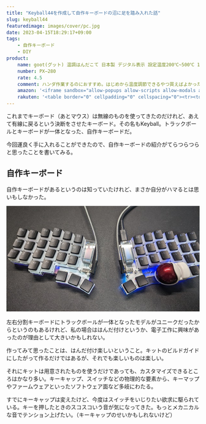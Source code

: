 ```yaml
---
title: "Keyball44を作成して自作キーボードの沼に足を踏み入れた話"
slug: keyball44
featuredimage: images/cover/pc.jpg
date: 2023-04-15T18:29:17+09:00
tags:
    - 自作キーボード
    - DIY
product:
    name: goot(グット) 温調はんだこて 日本製 デジタル表示 設定温度200℃~500℃ 1℃単位の調節 RoHS2 鉛フリー対応 PX-280
    number: PX−280
    rate: 4.5
    comment: ハンダ作業するのにおすすめ。はじめから温度調節できるやつ買えばよかった。
    amazon: '<iframe sandbox="allow-popups allow-scripts allow-modals allow-forms allow-same-origin" style="width:120px;height:240px;" marginwidth="0" marginheight="0" scrolling="no" frameborder="0" src="//rcm-fe.amazon-adsystem.com/e/cm?lt1=_blank&bc1=000000&IS2=1&bg1=FFFFFF&fc1=000000&lc1=0000FF&t=illusionspace-22&language=ja_JP&o=9&p=8&l=as4&m=amazon&f=ifr&ref=as_ss_li_til&asins=B09Q7R32BG&linkId=0e9d6c121b1ad82d987daed679a46411"></iframe>'
    rakuten: '<table border="0" cellpadding="0" cellspacing="0"><tr><td><div style="border:1px solid #95a5a6;border-radius:.75rem;background-color:#FFFFFF;width:504px;margin:0px;padding:5px;text-align:center;overflow:hidden;"><table><tr><td style="width:240px"><a href="https://hb.afl.rakuten.co.jp/ichiba/3171ccf2.44fc781c.3171ccf3.ebfc9ee0/?pc=https%3A%2F%2Fitem.rakuten.co.jp%2Ffujino-netshop%2Fpx-280%2F&link_type=picttext&ut=eyJwYWdlIjoiaXRlbSIsInR5cGUiOiJwaWN0dGV4dCIsInNpemUiOiIyNDB4MjQwIiwibmFtIjoxLCJuYW1wIjoicmlnaHQiLCJjb20iOjEsImNvbXAiOiJkb3duIiwicHJpY2UiOjEsImJvciI6MSwiY29sIjoxLCJiYnRuIjoxLCJwcm9kIjowLCJhbXAiOmZhbHNlfQ%3D%3D" target="_blank" rel="nofollow sponsored noopener" style="word-wrap:break-word;"  ><img src="https://hbb.afl.rakuten.co.jp/hgb/3171ccf2.44fc781c.3171ccf3.ebfc9ee0/?me_id=1272181&item_id=13517242&pc=https%3A%2F%2Fthumbnail.image.rakuten.co.jp%2F%400_mall%2Ffujino-netshop%2Fcabinet%2Fgoot%2Fimgrc0095920885.jpg%3F_ex%3D240x240&s=240x240&t=picttext" border="0" style="margin:2px" alt="[商品価格に関しましては、リンクが作成された時点と現時点で情報が変更されている場合がございます。]" title="[商品価格に関しましては、リンクが作成された時点と現時点で情報が変更されている場合がございます。]"></a></td><td style="vertical-align:top;width:248px;"><p style="font-size:12px;line-height:1.4em;text-align:left;margin:0px;padding:2px 6px;word-wrap:break-word"><a href="https://hb.afl.rakuten.co.jp/ichiba/3171ccf2.44fc781c.3171ccf3.ebfc9ee0/?pc=https%3A%2F%2Fitem.rakuten.co.jp%2Ffujino-netshop%2Fpx-280%2F&link_type=picttext&ut=eyJwYWdlIjoiaXRlbSIsInR5cGUiOiJwaWN0dGV4dCIsInNpemUiOiIyNDB4MjQwIiwibmFtIjoxLCJuYW1wIjoicmlnaHQiLCJjb20iOjEsImNvbXAiOiJkb3duIiwicHJpY2UiOjEsImJvciI6MSwiY29sIjoxLCJiYnRuIjoxLCJwcm9kIjowLCJhbXAiOmZhbHNlfQ%3D%3D" target="_blank" rel="nofollow sponsored noopener" style="word-wrap:break-word;"  >太洋電機産業　goot グット鉛フリーはんだ対応 デジタル温調 はんだこて PX-280</a><br><span >価格：5,500円（税込、送料別)</span> <span style="color:#BBB">(2023/4/15時点)</span></p><div style="margin:10px;"><a href="https://hb.afl.rakuten.co.jp/ichiba/3171ccf2.44fc781c.3171ccf3.ebfc9ee0/?pc=https%3A%2F%2Fitem.rakuten.co.jp%2Ffujino-netshop%2Fpx-280%2F&link_type=picttext&ut=eyJwYWdlIjoiaXRlbSIsInR5cGUiOiJwaWN0dGV4dCIsInNpemUiOiIyNDB4MjQwIiwibmFtIjoxLCJuYW1wIjoicmlnaHQiLCJjb20iOjEsImNvbXAiOiJkb3duIiwicHJpY2UiOjEsImJvciI6MSwiY29sIjoxLCJiYnRuIjoxLCJwcm9kIjowLCJhbXAiOmZhbHNlfQ%3D%3D" target="_blank" rel="nofollow sponsored noopener" style="word-wrap:break-word;"  ><img src="https://static.affiliate.rakuten.co.jp/makelink/rl.svg" style="float:left;max-height:27px;width:auto;margin-top:0"></a><a href="https://hb.afl.rakuten.co.jp/ichiba/3171ccf2.44fc781c.3171ccf3.ebfc9ee0/?pc=https%3A%2F%2Fitem.rakuten.co.jp%2Ffujino-netshop%2Fpx-280%2F%3Fscid%3Daf_pc_bbtn&link_type=picttext&ut=eyJwYWdlIjoiaXRlbSIsInR5cGUiOiJwaWN0dGV4dCIsInNpemUiOiIyNDB4MjQwIiwibmFtIjoxLCJuYW1wIjoicmlnaHQiLCJjb20iOjEsImNvbXAiOiJkb3duIiwicHJpY2UiOjEsImJvciI6MSwiY29sIjoxLCJiYnRuIjoxLCJwcm9kIjowLCJhbXAiOmZhbHNlfQ==" target="_blank" rel="nofollow sponsored noopener" style="word-wrap:break-word;"  ><div style="float:right;width:41%;height:27px;background-color:#bf0000;color:#fff!important;font-size:12px;font-weight:500;line-height:27px;margin-left:1px;padding: 0 12px;border-radius:16px;cursor:pointer;text-align:center;">楽天で購入</div></a></div></td></tr></table></div><br><p style="color:#000000;font-size:12px;line-height:1.4em;margin:5px;word-wrap:break-word"></p></td></tr></table>'
---
```


これまでキーボード（あとマウス）は無線のものを使ってきたのだけれど、あえて有線に戻るという決断をさせたキーボード。その名もKeyball。トラックボールとキーボードが一体となった、自作キーボードだ。

今回運良く手に入れることができたので、自作キーボードの紹介がてらつらつらと思ったことを書いてみる。

<!--more-->

## 自作キーボード

自作キーボードがあるというのは知っていたけれど、まさか自分がハマるとは思いもしなかった。

![Keyball](keyball.jpg)

左右分割キーボードにトラックボールが一体となったモデルがユニークだったからというのもあるけれど、私の場合ははんだ付けというか、電子工作に興味があったのが理由として大きいかもしれない。

作ってみて思ったことは、はんだ付け楽しいということ。キットのビルドガイドにしたがって作るだけではあるが、それでも楽しいものは楽しい。

それにキットは用意されたものを使うだけであっても、カスタマイズできるところはかなり多い。キーキャップ、スイッチなどの物理的な要素から、キーマップやファームウェアといったソフトウェア面など多岐にわたる。

すでにキーキャップは変えたけど、今度はスイッチをいじりたい欲求に駆られている。キーを押したときのスコスコいう音が気になってきた。もっとメカニカルな音でテンション上げたい。（キーキャップのせいかもしれないけど）

